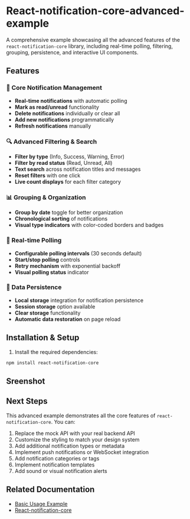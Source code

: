 # React-notification-core-advanced-example

A comprehensive example showcasing all the advanced features of the `react-notification-core` library, including real-time polling, filtering, grouping, persistence, and interactive UI components.

## Features

### 🔔 Core Notification Management
- **Real-time notifications** with automatic polling
- **Mark as read/unread** functionality
- **Delete notifications** individually or clear all
- **Add new notifications** programmatically
- **Refresh notifications** manually

### 🔍 Advanced Filtering & Search
- **Filter by type** (Info, Success, Warning, Error)
- **Filter by read status** (Read, Unread, All)
- **Text search** across notification titles and messages
- **Reset filters** with one click
- **Live count displays** for each filter category

### 📊 Grouping & Organization
- **Group by date** toggle for better organization
- **Chronological sorting** of notifications
- **Visual type indicators** with color-coded borders and badges

### 🔄 Real-time Polling
- **Configurable polling intervals** (30 seconds default)
- **Start/stop polling** controls
- **Retry mechanism** with exponential backoff
- **Visual polling status** indicator

### 💾 Data Persistence
- **Local storage** integration for notification persistence
- **Session storage** option available
- **Clear storage** functionality
- **Automatic data restoration** on page reload



## Installation & Setup

1. Install the required dependencies:
```bash
npm install react-notification-core
```
## Sreenshot


## Next Steps

This advanced example demonstrates all the core features of `react-notification-core`. You can:

1. Replace the mock API with your real backend API
2. Customize the styling to match your design system
3. Add additional notification types or metadata
4. Implement push notifications or WebSocket integration
5. Add notification categories or tags
6. Implement notification templates
7. Add sound or visual notification alerts

## Related Documentation

- [Basic Usage Example](https://github.com/Benjtalkshow/react-notification-core-basic-example)
- [React-notification-core](https://www.npmjs.com/package/react-notification-core)
